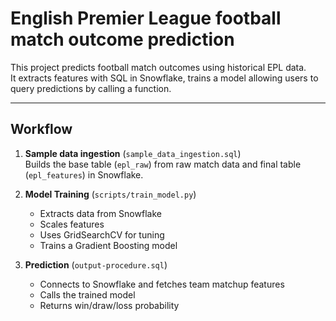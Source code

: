 # English Premier League football match outcome prediction

This project predicts football match outcomes using historical EPL data.  
It extracts features with SQL in Snowflake, trains a model allowing users to query predictions by calling a function.

---

## Workflow
1. **Sample data ingestion** (`sample_data_ingestion.sql`)  
   Builds the base table (`epl_raw`) from raw match data and final table (`epl_features`) in Snowflake. 

2. **Model Training** (`scripts/train_model.py`)  
   - Extracts data from Snowflake  
   - Scales features  
   - Uses GridSearchCV for tuning  
   - Trains a Gradient Boosting model  

3. **Prediction** (`output-procedure.sql`)  
   - Connects to Snowflake and fetches team matchup features  
   - Calls the trained model  
   - Returns win/draw/loss probability


